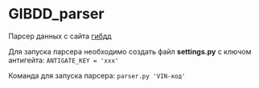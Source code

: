 # GIBDD_parser
Парсер данных с сайта [гибдд](http://www.gibdd.ru/check/auto/)

Для запуска парсера необходимо создать файл **settings.py** c ключом антигейта:
`ANTIGATE_KEY = 'xxx'`

Команда для запуска парсера:
`parser.py 'VIN-код'`
